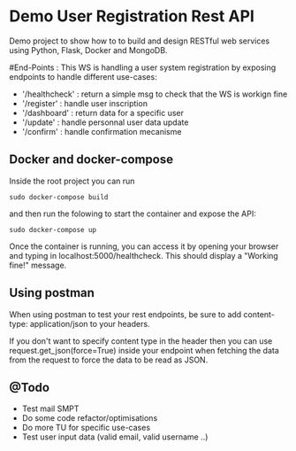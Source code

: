 # Demo User Registration Rest API

Demo project to show how to to build and design RESTful web services using Python, Flask, Docker and MongoDB.

#End-Points :
This WS is handling a user system registration by exposing endpoints to handle different use-cases:
- '/healthcheck' : return a simple msg to check that the WS is workign fine
- '/register' : handle user inscription 
- '/dashboard' : return data for a specific user
- '/update' : handle personnal user data update
- '/confirm' : handle confirmation mecanisme

## Docker and docker-compose

Inside the root project you can run

```shell
sudo docker-compose build
```

and then run the folowing to start the container and expose the API:

```shell
sudo docker-compose up
```

Once the container is running, you can access it by opening your browser and typing in localhost:5000/healthcheck. This should
display a "Working fine!" message.

## Using postman

When using postman to test your rest endpoints, be sure to add content-type: application/json to your headers.

If you don't want to specify content type in the header then you can use
request.get_json(force=True) inside your endpoint when fetching the data from the request
to force the data to be read as JSON.

## @Todo
- Test mail SMPT 
- Do some code refactor/optimisations 
- Do more TU for specific use-cases
- Test user input data (valid email, valid username ..)
